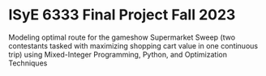 # ISyE 6333 Final Project Fall 2023

Modeling optimal route for the gameshow Supermarket Sweep (two contestants tasked with maximizing shopping cart value in one continuous trip) using Mixed-Integer Programming, Python, and Optimization Techniques 
